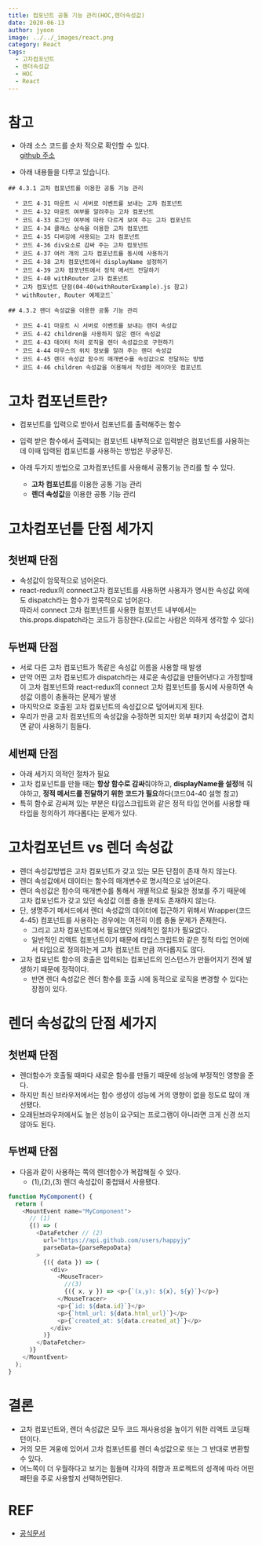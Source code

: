 ```yaml
---
title: 컴포넌트 공통 기능 관리(HOC,렌더속성값)
date: 2020-06-13
author: jyoon
image: ../../_images/react.png
category: React
tags:
  - 고차컴포넌트
  - 렌더속성값
  - HOC
  - React
---
```


# 참고

- 아래 소스 코드를 순차 적으로 확인할 수 있다.  
  [github 주소](https://github.com/happyjy/learning-react/tree/master/src/component/ManageComponent)

- 아래 내용들을 다루고 있습니다.

```
## 4.3.1 고차 컴포넌트를 이용한 공통 기능 관리

  * 코드 4-31 마운트 시 서버로 이벤트를 보내는 고차 컴포넌트
  * 코드 4-32 마운트 여부를 알려주는 고차 컴포넌트
  * 코드 4-33 로그인 여부에 따라 다르게 보여 주는 고차 컴포넌트
  * 코드 4-34 클래스 상속을 이용한 고차 컴포넌트
  * 코드 4-35 디버깅에 사용되는 고차 컴포넌트
  * 코드 4-36 div요소로 감싸 주는 고차 컴포넌트
  * 코드 4-37 여러 개의 고차 컴포넌트를 동시에 사용하기
  * 코드 4-38 고차 컴포넌트에서 displayName 설정하기
  * 코드 4-39 고차 컴포넌트에서 정적 메서드 전달하기
  * 코드 4-40 withRouter 고차 컴포넌트
  * 고차 컴포넌트 단점(04-40(withRouterExample).js 참고)
  * withRouter, Router 예제코드`

## 4.3.2 렌더 속성값을 이용한 공통 기능 관리

  * 코드 4-41 마운트 시 서버로 이벤트를 보내는 렌더 속성값
  * 코드 4-42 children을 사용하지 않은 렌더 속성값
  * 코드 4-43 데이터 처리 로직을 렌더 속성값으로 구현하기
  * 코드 4-44 마우스의 위치 정보를 알려 주는 렌더 속성값
  * 코드 4-45 렌더 속성값 함수의 매개변수를 속성값으로 전달하는 방법
  * 코드 4-46 children 속성값을 이용해서 작성한 레이아웃 컴포넌트

```

# 고차 컴포넌트란?

- 컴포넌트를 입력으로 받아서 컴포넌트를 출력해주는 함수
- 입력 받은 함수에서 출력되는 컴포넌트 내부적으로 입력받은 컴포넌트를 사용하는데 이때 입력된 컴포넌트를 사용하는 방법은 무궁무진.

- 아래 두가지 방법으로 고차컴포넌트를 사용해서 공통기능 관리를 할 수 있다.
  - **고차 컴포넌트**를 이용한 공통 기능 관리
  - **렌더 속성값**을 이용한 공통 기능 관리

# 고차컴포넌틑 단점 세가지

## 첫번째 단점

- 속성값이 암묵적으로 넘어온다.
- react-redux의 connect고차 컴포넌트를 사용하면 사용자가 명시한 속성값 외에도 dispatch라는 함수가 암묵적으로 넘어온다.  
  따라서 connect 고차 컴포넌트를 사용한 컴포넌트 내부에서는 this.props.dispatch라는 코드가 등장한다.(모르는 사람은 의하게 생각할 수 있다)

## 두번째 단점

- 서로 다른 고차 컴포넌트가 똑같은 속성값 이름을 사용할 때 발생
- 만약 어떤 고차 컴포넌트가 dispatch라는 새로운 속성값을 만들어낸다고 가정할때 이 고차 컴포넌트와 react-redux의 connect 고차 컴포넌트를 동시에 사용하면 속성값 이름이 충돌하는 문제가 발생
- 마지막으로 호출된 고차 컴포넌트의 속성값으로 덮어써지게 된다.
- 우리가 만큼 고차 컴포넌트의 속성값을 수정하면 되지만 외부 패키지 속성값이 겹치면 같이 사용하기 힘들다.

## 세번째 단점

- 아래 세가지 의적인 절차가 필요
- 고차 컴포넌트를 만들 때는 **항상 함수로 감싸**줘야하고, **displayName을 설정**해 줘야하고, **정적 메서드를 전달하기 위한 코드가 필요**하다(코드04-40 설명 참고)
- 특히 함수로 감싸져 있는 부분은 타입스크립트와 같은 정적 타입 언어를 사용할 때 타입을 정의하기 까다롭다는 문제가 있다.

# 고차컴포넌트 vs 렌더 속성값

- 렌더 속성값방법은 고차 컴포넌트가 갖고 있는 모든 단점이 존재 하지 않는다.
- 렌더 속성값에서 데이터는 함수의 매개변수로 명시적으로 넘어온다.
- 렌더 속성값은 함수의 매개변수를 통해서 개별적으로 필요한 정보를 주기 때문에  
  고차 컴포넌트가 갖고 있던 속성값 이름 충돌 문제도 존재하지 않는다.
- 단, 생명주기 메서드에서 렌더 속성값의 데이터에 접근하기 위해서 Wrapper(코드4-45) 컴포넌트를 사용하는 경우에는 여전히 이름 충돌 문제가 존재한다.
  - 그리고 고차 컴포넌트에서 필요했던 의례적인 절차가 필요없다.
  - 일반적인 리액트 컴포넌트이기 때문에 타입스크립트와 같은 정적 타입 언어에서 타입으로 정의하는게 고차 컴포넌트 만큼 까다롭지도 않다.
- 고차 컴포넌트 함수의 호출은 입력되는 컴포넌트의 인스턴스가 만들어지기 전에 발생하기 때문에 정적이다.
  - 반면 렌더 속성값은 렌더 함수를 호출 시에 동적으로 로직을 변경할 수 있다는 장점이 있다.

# 렌더 속성값의 단점 세가지

## 첫번째 단점

- 렌더함수가 호출될 때마다 새로운 함수를 만들기 때문에 성능에 부정적인 영향을 준다.
- 하지만 최신 브라우저에서는 함수 생성이 성능에 거의 영향이 없을 정도로 많이 개선됐다.
- 오래된브라우저에서도 높은 성능이 요구되는 프로그램이 아니라면 크게 신경 쓰지 않아도 된다.

## 두번째 단점

- 다음과 같이 사용하는 쪽의 렌더함수가 복잡해질 수 있다.
  - (1),(2),(3) 렌더 속성값이 중첩돼서 사용됐다.

```js
function MyComponent() {
  return (
    <MountEvent name="MyComponent">
      // (1)
      {() => (
        <DataFetcher // (2)
          url="https://api.github.com/users/happyjy"
          parseData={parseRepoData}
        >
          {({ data }) => (
            <div>
              <MouseTracer>
                //(3)
                {({ x, y }) => <p>{`(x,y): ${x}, ${y}`}</p>}
              </MouseTracer>
              <p>{`id: ${data.id}`}</p>
              <p>{`html_url: ${data.html_url}`}</p>
              <p>{`created_at: ${data.created_at}`}</p>
            </div>
          )}
        </DataFetcher>
      )}
    </MountEvent>
  );
}
```

# 결론

- 고차 컴포넌트와, 렌더 속성값은 모두 코드 재사용성을 높이기 위한 리액트 코딩패턴이다.
- 거의 모든 겨웅에 있어서 고차 컴포넌트를 렌더 속성값으로 또는 그 반대로 변환할 수 있다.
- 어느쪽이 더 우월하다고 보기는 힘들며 각자의 취향과 프로젝트의 성격에 따라 어떤 패턴을 주로 사용할지 선택하면된다.

# REF

- [공식문서](https://reactjs.org/docs/higher-order-components.html)
